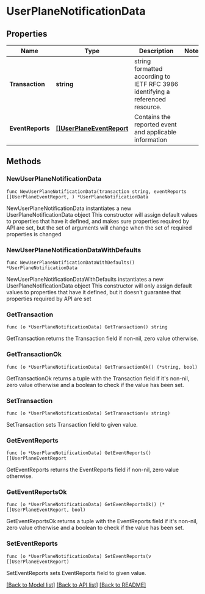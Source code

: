 # UserPlaneNotificationData

## Properties

Name | Type | Description | Notes
------------ | ------------- | ------------- | -------------
**Transaction** | **string** | string formatted according to IETF RFC 3986 identifying a referenced resource. | 
**EventReports** | [**[]UserPlaneEventReport**](UserPlaneEventReport.md) | Contains the reported event and applicable information | 

## Methods

### NewUserPlaneNotificationData

`func NewUserPlaneNotificationData(transaction string, eventReports []UserPlaneEventReport, ) *UserPlaneNotificationData`

NewUserPlaneNotificationData instantiates a new UserPlaneNotificationData object
This constructor will assign default values to properties that have it defined,
and makes sure properties required by API are set, but the set of arguments
will change when the set of required properties is changed

### NewUserPlaneNotificationDataWithDefaults

`func NewUserPlaneNotificationDataWithDefaults() *UserPlaneNotificationData`

NewUserPlaneNotificationDataWithDefaults instantiates a new UserPlaneNotificationData object
This constructor will only assign default values to properties that have it defined,
but it doesn't guarantee that properties required by API are set

### GetTransaction

`func (o *UserPlaneNotificationData) GetTransaction() string`

GetTransaction returns the Transaction field if non-nil, zero value otherwise.

### GetTransactionOk

`func (o *UserPlaneNotificationData) GetTransactionOk() (*string, bool)`

GetTransactionOk returns a tuple with the Transaction field if it's non-nil, zero value otherwise
and a boolean to check if the value has been set.

### SetTransaction

`func (o *UserPlaneNotificationData) SetTransaction(v string)`

SetTransaction sets Transaction field to given value.


### GetEventReports

`func (o *UserPlaneNotificationData) GetEventReports() []UserPlaneEventReport`

GetEventReports returns the EventReports field if non-nil, zero value otherwise.

### GetEventReportsOk

`func (o *UserPlaneNotificationData) GetEventReportsOk() (*[]UserPlaneEventReport, bool)`

GetEventReportsOk returns a tuple with the EventReports field if it's non-nil, zero value otherwise
and a boolean to check if the value has been set.

### SetEventReports

`func (o *UserPlaneNotificationData) SetEventReports(v []UserPlaneEventReport)`

SetEventReports sets EventReports field to given value.



[[Back to Model list]](../README.md#documentation-for-models) [[Back to API list]](../README.md#documentation-for-api-endpoints) [[Back to README]](../README.md)


